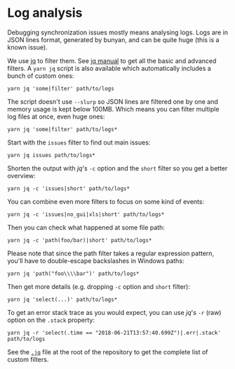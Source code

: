 # Log analysis

Debugging synchronization issues mostly means analysing logs.
Logs are in JSON lines format, generated by bunyan, and can be quite huge
(this is a known issue).

We use [jq][jq] to filter them. See [jq manual][jq/manual] to get all the
basic and advanced filters. A `yarn jq` script is also available which
automatically includes a bunch of custom ones:

    yarn jq 'some|filter' path/to/logs

The script doesn't use `--slurp` so JSON lines are filtered one by one and
memory usage is kept below 100MB. Which means you can filter multiple log
files at once, even huge ones:

    yarn jq 'some|filter' path/to/logs*

Start with the `issues` filter to find out main issues:

    yarn jq issues path/to/logs*

Shorten the output with *jq*'s `-c` option and the `short` filter so you get a
better overview:

    yarn jq -c 'issues|short' path/to/logs*

You can combine even more filters to focus on some kind of events:

    yarn jq -c 'issues|no_gui|xls|short' path/to/logs*

Then you can check what happened at some file path:

    yarn jq -c 'path(foo/bar)|short' path/to/logs*

Please note that since the path filter takes a regular expression pattern,
you'll have to double-escape backslashes in Windows paths:

    yarn jq 'path("foo\\\\bar")' path/to/logs*

Then get more details (e.g. dropping `-c` option and `short` filter):

    yarn jq 'select(...)' path/to/logs*

To get an error stack trace as you would expect, you can use *jq*'s `-r` (raw)
option on the `.stack` property:

    yarn jq -r 'select(.time == "2018-06-21T13:57:40.699Z")|.err|.stack' path/to/logs

See the [`.jq`][.jq] file at the root of the repository to get the complete
list of custom filters.

[jq]: https://stedolan.github.io/jq/
[jq/manual]: https://stedolan.github.io/jq/manual/#Basicfilters
[.jq]: https://github.com/cozy-labs/cozy-desktop/blob/master/.jq
